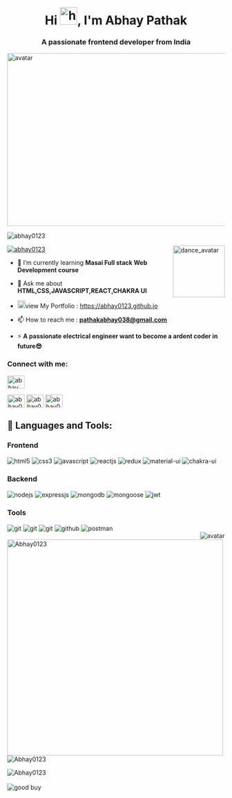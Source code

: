 <h1 align="center">Hi <img width='40px' src='https://user-images.githubusercontent.com/42378118/110234147-e3259600-7f4e-11eb-95be-0c4047144dea.gif' alt='hi' />, I'm Abhay Pathak</h1>
<h3 align="center">A passionate frontend developer from India</h3>
<img  src='https://storage.cloudconvert.com/tasks/a1e6e7bf-5c61-4305-b7aa-71fc912c31a3/bg%20image%20%281%29.jpg?AWSAccessKeyId=cloudconvert-production&Expires=1669185096&Signature=vRCM5YmdQP7JgD9TE5UPXXWgMpU%3D&response-content-disposition=inline%3B%20filename%3D%22bg%20image%20%281%29.jpg%22&response-content-type=image%2Fjpeg' alt='avatar' width='120%' height='400px'/>
<p align="left"> <img  src="https://komarev.com/ghpvc/?username=abhay0123&label=Profile%20views&color=0e75b6&style=flat" alt="abhay0123" /> </p>
<img align='right'  src='https://c.tenor.com/sY2l7om8MFIAAAAj/game-and-watch-dancing.gif' width='120px' height='120px' alt='dance_avatar' />
<p align="left"> <a href="https://github.com/ryo-ma/github-profile-trophy"><img  src="https://github-profile-trophy.vercel.app/?username=abhay0123&theme=darkhub" alt="abhay0123" alt="abhay0123" /></a> </p>


- 🌱 I’m currently learning **Masai Full stack Web Development course**

- 💬 Ask me about **HTML,CSS,JAVASCRIPT,REACT,CHAKRA UI**
-  <img width='18px' src='https://cdn-icons-png.flaticon.com/512/4365/4365945.png'>view My Portfolio : <a href='https://abhay0123.github.io'>https://abhay0123.github.io</a>

- 📫 How to reach me : **pathakabhay038@gmail.com**

- ⚡  **A passionate electrical engineer want to become a ardent coder in future😎**


<h3 align="left">Connect with me:</h3>

<p align="left">
<a href="https://linkedin.com/in/https://www.linkedin.com/in/abhay-pathak-791b18209/" target="blank"><img align="center" src="https://raw.githubusercontent.com/rahuldkjain/github-profile-readme-generator/master/src/images/icons/Social/linked-in-alt.svg" alt="abhay pathak" height="30" width="40" /></a>

<a href="https://codesandbox.com/abhay0123" target="blank"><img align="center" src="https://raw.githubusercontent.com/rahuldkjain/github-profile-readme-generator/master/src/images/icons/Social/codesandbox.svg" alt="abhay0123" height="30" width="40" /></a>
<a href="https://www.hackerrank.com/abhay0123" target="blank"><img align="center" src="https://raw.githubusercontent.com/rahuldkjain/github-profile-readme-generator/master/src/images/icons/Social/hackerrank.svg" alt="abhay0123" height="30" width="40" /></a>
<a href="https://www.leetcode.com/abhay0123" target="blank"><img align="center" src="https://raw.githubusercontent.com/rahuldkjain/github-profile-readme-generator/master/src/images/icons/Social/leet-code.svg" alt="abhay0123" height="30" width="40" /></a>


</p>




## 🚀 Languages and Tools:
<div align="left">
 
 <div align="left"><h3 align="left">Frontend</h3> 
<img src="https://img.shields.io/badge/html5-%centerF26.svg?style=for-the-badge&logo=html5&logoColor=white" align="center" alt="html5">
<img src = "https://img.shields.io/badge/css3-%231572B6.svg?style=for-the-badge&logo=css3&logoColor=white" align="center" alt="css3">
<img src ="https://img.shields.io/badge/javascript-%23323330.svg?style=for-the-badge&logo=javascript&logoColor=%23F7DF1E" align="center" alt="javascript">
<img src="https://img.shields.io/badge/React-20232A?style=for-the-badge&logo=react&logoColor=61DAFB"  align="center" alt="reactjs" />
<img src="https://img.shields.io/badge/Redux-593D88?style=for-the-badge&logo=redux&logoColor=white"  align="center" alt="redux" />
<img src="https://img.shields.io/badge/Material%20UI-007FFF?style=for-the-badge&logo=mui&logoColor=white"  align="center" alt="material-ui"/>
<img src = "https://img.shields.io/badge/chakra ui-%234ED1C5.svg?style=for-the-badge&logo=chakraui&logoColor=white" align="center" alt="chakra-ui"/>
</div>
  <div align="left"><h3 align="left">Backend</h3> 
<img src="https://img.shields.io/badge/Node.js-339933?style=for-the-badge&logo=nodedotjs&logoColor=white" align="center" alt="nodejs" />
<img src="https://img.shields.io/badge/Express.js-000000?style=for-the-badge&logo=express&logoColor=white" align="center" alt="expressjs"/>
<img src="https://img.shields.io/badge/MongoDB-4EA94B?style=for-the-badge&logo=mongodb&logoColor=white" align="center" alt="mongodb"/>
<img src="https://img.shields.io/badge/mongoose-%2300f.svg?style=for-the-badge&logo=fastify&logoColor=white" align="center" alt="mongoose"/>
   <img src="https://img.shields.io/badge/JWT-black?style=for-the-badge&logo=JSON%20web%20tokens" align="center" alt="jwt"/>
 </div>
  <div align="left"><h3 align="left">Tools</h3> 
 
   <img src="https://img.shields.io/badge/netlify-%23000000.svg?style=for-the-badge&logo=netlify&logoColor=#00C7B7" align="center" alt="git"/>
   <img src="https://img.shields.io/badge/vercel-%23000000.svg?style=for-the-badge&logo=vercel&logoColor=whit" align="center" alt="git"/>
   <img src="https://img.shields.io/badge/Git-f44d27?style=for-the-badge&logo=git&logoColor=white"  align="center" alt="git"/>
<img src="https://img.shields.io/badge/GitHub-100000?style=for-the-badge&logo=github&logoColor=white"  align="center" alt="github"/>
<img src ="https://img.shields.io/badge/Postman-FF6C37?style=for-the-badge&logo=postman&logoColor=white" align="center" alt="postman">

   <br/>
 </div>
</div>


<img align='right' src='https://camo.githubusercontent.com/657fa25e97fc26cd2e7212e5103d0a4f1b8c96907285e47f0a4095332fe3586f/68747470733a2f2f692e706f776572656474656d706c617465732e636f6d2f692f636c2f30302f3638322f7070745f616e696d6174696f6e5f3333322e676966' align='right' alt='avatar'/>


<div>
<p align="left"><img width="500" align="left" src="https://github-readme-stats.vercel.app/api/top-langs?username=Abhay0123&show_icons=true&theme=dark&locale=en&layout=compact" alt="Abhay0123" /></p>
<p>&nbsp;<img align="left" src="https://github-readme-stats.vercel.app/api?username=Abhay0123&show_icons=true&theme=dark&locale=en" alt="Abhay0123" /></p>
<p align="left" ><img  align="left" src="https://github-readme-streak-stats.herokuapp.com/?user=Abhay0123&show_icons=true&theme=dark" alt="Abhay0123" /></p>
  </div>
<br/>

                                                                                                  
<br/>
<img    src='https://raw.githubusercontent.com/BrunnerLivio/brunnerlivio/master/images/marquee.svg' alt='good buy'/>
